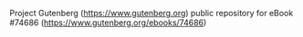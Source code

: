 Project Gutenberg (https://www.gutenberg.org) public repository for
eBook #74686 (https://www.gutenberg.org/ebooks/74686)
